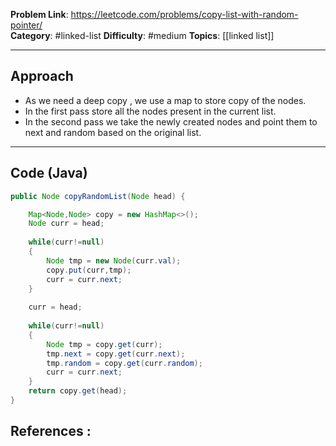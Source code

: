 
**Problem Link**: https://leetcode.com/problems/copy-list-with-random-pointer/  
**Category**: #linked-list
**Difficulty**: #medium 
**Topics**: [[linked list]]   

---

## Approach

- As we need a deep copy , we use a map to store copy of the nodes.
- In the first pass store all the nodes present in the current list.
- In the second pass we take the newly created nodes and point them to next and random based on the original list.

---

## Code (Java)

```java
public Node copyRandomList(Node head) {

	Map<Node,Node> copy = new HashMap<>();	
	Node curr = head;
	
	while(curr!=null)	
	{	
		Node tmp = new Node(curr.val);		
		copy.put(curr,tmp);		
		curr = curr.next;	
	}
	
	curr = head;
	
	while(curr!=null)	
	{	
		Node tmp = copy.get(curr);		
		tmp.next = copy.get(curr.next);		
		tmp.random = copy.get(curr.random);		
		curr = curr.next;	
	}	
	return copy.get(head);
}

```


## References :